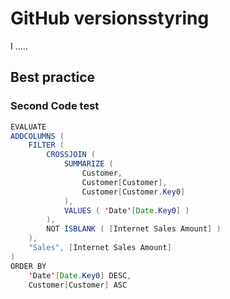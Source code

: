 # GitHub versionsstyring
I .....
## Best practice

### Second Code test
```java
EVALUATE
ADDCOLUMNS (
    FILTER (
        CROSSJOIN (
            SUMMARIZE (
                Customer,
                Customer[Customer],
                Customer[Customer.Key0]
            ),
            VALUES ( 'Date'[Date.Key0] )
        ),
        NOT ISBLANK ( [Internet Sales Amount] )
    ),
    "Sales", [Internet Sales Amount]
)
ORDER BY
    'Date'[Date.Key0] DESC,
    Customer[Customer] ASC
```
